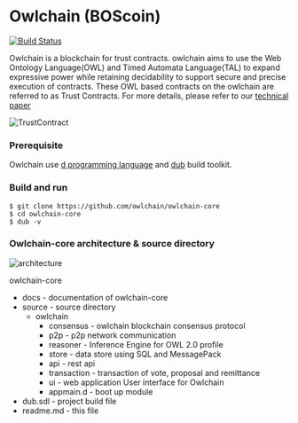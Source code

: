 # Owlchain (BOScoin)

[![Build Status](https://travis-ci.org/owlchain/owlchain-core.svg?branch=PoC0)](https://travis-ci.org/owlchain/owlchain-core)

Owlchain is a blockchain for trust contracts. owlchain aims to use the Web Ontology Language(OWL) and Timed Automata Language(TAL) to expand expressive power while retaining decidability to support secure and precise execution of contracts. These OWL based contracts on the owlchain are referred to as Trust Contracts. For more details, please refer to our [technical paper](https://docs.google.com/document/d/16Wm13pSvjb_izCB8QImMgHnt8VOlt0d5YSsPV6NDtaI/edit?usp=sharing)

![TrustContract](https://github.com/owlchain/owlchain-core/blob/PoC0/docs/images/TrustContract.png?raw=true)

### Prerequisite
Owlchain use [d programming language](http://dlang.org/) and [dub](https://code.dlang.org/) build toolkit.

### Build and run

```
$ git clone https://github.com/owlchain/owlchain-core
$ cd owlchain-core
$ dub -v
```

### Owlchain-core architecture & source directory

![architecture](https://github.com/owlchain/owlchain-core/blob/PoC0/docs/images/owlchain.png?raw=true)

owlchain-core
  + docs          - documentation of owlchain-core
  + source        - source directory
      + owlchain
        + consensus   - owlchain blockchain consensus protocol
        + p2p         - p2p network communication
        + reasoner    - Inference Engine for OWL 2.0 profile 
        + store       - data store using SQL and MessagePack
        + api         - rest api
        + transaction - transaction of vote, proposal and remittance
        + ui          - web application User interface for Owlchain
        + appmain.d   - boot up module 
  + dub.sdl       - project build file
  + readme.md     - this file
